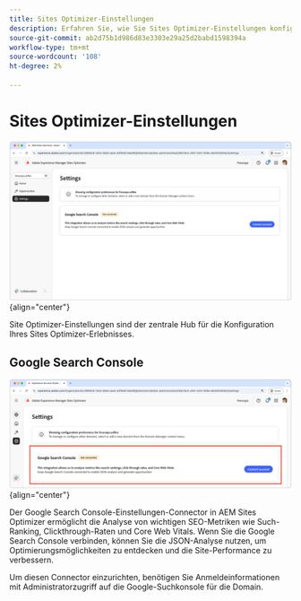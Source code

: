 ```yaml
---
title: Sites Optimizer-Einstellungen
description: Erfahren Sie, wie Sie Sites Optimizer-Einstellungen konfigurieren und mit anderen Tools integrieren.
source-git-commit: ab2d75b1d986d83e3303e29a25d2babd1598394a
workflow-type: tm+mt
source-wordcount: '108'
ht-degree: 2%

---
```



# Sites Optimizer-Einstellungen

![Sites Optimizer-Einstellungen](./assets/settings/hero.png){align="center"}

Site Optimizer-Einstellungen sind der zentrale Hub für die Konfiguration Ihres Sites Optimizer-Erlebnisses.

## Google Search Console

![Site-Optimizer-Einstellungen für die Google-Suchkonsole](./assets/settings/google-search-console.png){align="center"}

Der Google Search Console-Einstellungen-Connector in AEM Sites Optimizer ermöglicht die Analyse von wichtigen SEO-Metriken wie Such-Ranking, Clickthrough-Raten und Core Web Vitals. Wenn Sie die Google Search Console verbinden, können Sie die JSON-Analyse nutzen, um Optimierungsmöglichkeiten zu entdecken und die Site-Performance zu verbessern.

Um diesen Connector einzurichten, benötigen Sie Anmeldeinformationen mit Administratorzugriff auf die Google-Suchkonsole für die Domain.
